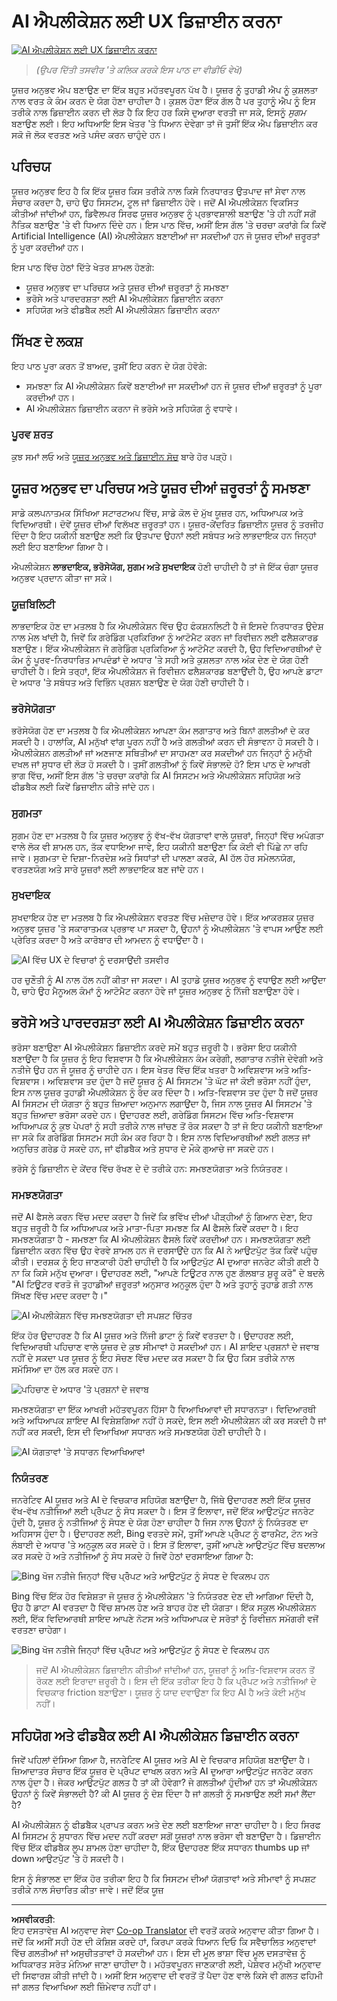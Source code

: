 <!--
CO_OP_TRANSLATOR_METADATA:
{
  "original_hash": "78bbeed50fd4dc9fdee931f5daf98cb3",
  "translation_date": "2025-10-17T14:29:19+00:00",
  "source_file": "12-designing-ux-for-ai-applications/README.md",
  "language_code": "pa"
}
-->
# AI ਐਪਲੀਕੇਸ਼ਨ ਲਈ UX ਡਿਜ਼ਾਈਨ ਕਰਨਾ

[![AI ਐਪਲੀਕੇਸ਼ਨ ਲਈ UX ਡਿਜ਼ਾਈਨ ਕਰਨਾ](../../../translated_images/12-lesson-banner.c53c3c7c802e8f563953ce388f6a987ca493472c724d924b060be470951c53c8.pa.png)](https://youtu.be/VKbCejSICA8?si=MKj7GQYHfXRZyWW6)

> _(ਉਪਰ ਦਿੱਤੀ ਤਸਵੀਰ 'ਤੇ ਕਲਿਕ ਕਰਕੇ ਇਸ ਪਾਠ ਦਾ ਵੀਡੀਓ ਵੇਖੋ)_

ਯੂਜ਼ਰ ਅਨੁਭਵ ਐਪ ਬਣਾਉਣ ਦਾ ਇੱਕ ਬਹੁਤ ਮਹੱਤਵਪੂਰਨ ਪੱਖ ਹੈ। ਯੂਜ਼ਰ ਨੂੰ ਤੁਹਾਡੀ ਐਪ ਨੂੰ ਕੁਸ਼ਲਤਾ ਨਾਲ ਵਰਤ ਕੇ ਕੰਮ ਕਰਨ ਦੇ ਯੋਗ ਹੋਣਾ ਚਾਹੀਦਾ ਹੈ। ਕੁਸ਼ਲ ਹੋਣਾ ਇੱਕ ਗੱਲ ਹੈ ਪਰ ਤੁਹਾਨੂੰ ਐਪ ਨੂੰ ਇਸ ਤਰੀਕੇ ਨਾਲ ਡਿਜ਼ਾਈਨ ਕਰਨ ਦੀ ਲੋੜ ਹੈ ਕਿ ਇਹ ਹਰ ਕਿਸੇ ਦੁਆਰਾ ਵਰਤੀ ਜਾ ਸਕੇ, ਇਸਨੂੰ _ਸੁਗਮ_ ਬਣਾਉਣ ਲਈ। ਇਹ ਅਧਿਆਇ ਇਸ ਖੇਤਰ 'ਤੇ ਧਿਆਨ ਦੇਵੇਗਾ ਤਾਂ ਜੋ ਤੁਸੀਂ ਇੱਕ ਐਪ ਡਿਜ਼ਾਈਨ ਕਰ ਸਕੋ ਜੋ ਲੋਕ ਵਰਤਣ ਅਤੇ ਪਸੰਦ ਕਰਨ ਚਾਹੁੰਦੇ ਹਨ।

## ਪਰਿਚਯ

ਯੂਜ਼ਰ ਅਨੁਭਵ ਇਹ ਹੈ ਕਿ ਇੱਕ ਯੂਜ਼ਰ ਕਿਸ ਤਰੀਕੇ ਨਾਲ ਕਿਸੇ ਨਿਰਧਾਰਤ ਉਤਪਾਦ ਜਾਂ ਸੇਵਾ ਨਾਲ ਸੰਚਾਰ ਕਰਦਾ ਹੈ, ਚਾਹੇ ਉਹ ਸਿਸਟਮ, ਟੂਲ ਜਾਂ ਡਿਜ਼ਾਈਨ ਹੋਵੇ। ਜਦੋਂ AI ਐਪਲੀਕੇਸ਼ਨ ਵਿਕਸਿਤ ਕੀਤੀਆਂ ਜਾਂਦੀਆਂ ਹਨ, ਡਿਵੈਲਪਰ ਸਿਰਫ ਯੂਜ਼ਰ ਅਨੁਭਵ ਨੂੰ ਪ੍ਰਭਾਵਸ਼ਾਲੀ ਬਣਾਉਣ 'ਤੇ ਹੀ ਨਹੀਂ ਸਗੋਂ ਨੈਤਿਕ ਬਣਾਉਣ 'ਤੇ ਵੀ ਧਿਆਨ ਦਿੰਦੇ ਹਨ। ਇਸ ਪਾਠ ਵਿੱਚ, ਅਸੀਂ ਇਸ ਗੱਲ 'ਤੇ ਚਰਚਾ ਕਰਾਂਗੇ ਕਿ ਕਿਵੇਂ Artificial Intelligence (AI) ਐਪਲੀਕੇਸ਼ਨ ਬਣਾਈਆਂ ਜਾ ਸਕਦੀਆਂ ਹਨ ਜੋ ਯੂਜ਼ਰ ਦੀਆਂ ਜ਼ਰੂਰਤਾਂ ਨੂੰ ਪੂਰਾ ਕਰਦੀਆਂ ਹਨ।

ਇਸ ਪਾਠ ਵਿੱਚ ਹੇਠਾਂ ਦਿੱਤੇ ਖੇਤਰ ਸ਼ਾਮਲ ਹੋਣਗੇ:

- ਯੂਜ਼ਰ ਅਨੁਭਵ ਦਾ ਪਰਿਚਯ ਅਤੇ ਯੂਜ਼ਰ ਦੀਆਂ ਜ਼ਰੂਰਤਾਂ ਨੂੰ ਸਮਝਣਾ
- ਭਰੋਸੇ ਅਤੇ ਪਾਰਦਰਸ਼ਤਾ ਲਈ AI ਐਪਲੀਕੇਸ਼ਨ ਡਿਜ਼ਾਈਨ ਕਰਨਾ
- ਸਹਿਯੋਗ ਅਤੇ ਫੀਡਬੈਕ ਲਈ AI ਐਪਲੀਕੇਸ਼ਨ ਡਿਜ਼ਾਈਨ ਕਰਨਾ

## ਸਿੱਖਣ ਦੇ ਲਕਸ਼

ਇਹ ਪਾਠ ਪੂਰਾ ਕਰਨ ਤੋਂ ਬਾਅਦ, ਤੁਸੀਂ ਇਹ ਕਰਨ ਦੇ ਯੋਗ ਹੋਵੋਗੇ:

- ਸਮਝਣਾ ਕਿ AI ਐਪਲੀਕੇਸ਼ਨ ਕਿਵੇਂ ਬਣਾਈਆਂ ਜਾ ਸਕਦੀਆਂ ਹਨ ਜੋ ਯੂਜ਼ਰ ਦੀਆਂ ਜ਼ਰੂਰਤਾਂ ਨੂੰ ਪੂਰਾ ਕਰਦੀਆਂ ਹਨ।
- AI ਐਪਲੀਕੇਸ਼ਨ ਡਿਜ਼ਾਈਨ ਕਰਨਾ ਜੋ ਭਰੋਸੇ ਅਤੇ ਸਹਿਯੋਗ ਨੂੰ ਵਧਾਵੇ।

### ਪੂਰਵ ਸ਼ਰਤ

ਕੁਝ ਸਮਾਂ ਲਓ ਅਤੇ [ਯੂਜ਼ਰ ਅਨੁਭਵ ਅਤੇ ਡਿਜ਼ਾਈਨ ਸੋਚ](https://learn.microsoft.com/training/modules/ux-design?WT.mc_id=academic-105485-koreyst) ਬਾਰੇ ਹੋਰ ਪੜ੍ਹੋ।

## ਯੂਜ਼ਰ ਅਨੁਭਵ ਦਾ ਪਰਿਚਯ ਅਤੇ ਯੂਜ਼ਰ ਦੀਆਂ ਜ਼ਰੂਰਤਾਂ ਨੂੰ ਸਮਝਣਾ

ਸਾਡੇ ਕਲਪਨਾਤਮਕ ਸਿੱਖਿਆ ਸਟਾਰਟਅਪ ਵਿੱਚ, ਸਾਡੇ ਕੋਲ ਦੋ ਮੁੱਖ ਯੂਜ਼ਰ ਹਨ, ਅਧਿਆਪਕ ਅਤੇ ਵਿਦਿਆਰਥੀ। ਦੋਵੇਂ ਯੂਜ਼ਰ ਦੀਆਂ ਵਿਲੱਖਣ ਜ਼ਰੂਰਤਾਂ ਹਨ। ਯੂਜ਼ਰ-ਕੇਂਦਰਿਤ ਡਿਜ਼ਾਈਨ ਯੂਜ਼ਰ ਨੂੰ ਤਰਜੀਹ ਦਿੰਦਾ ਹੈ ਇਹ ਯਕੀਨੀ ਬਣਾਉਣ ਲਈ ਕਿ ਉਤਪਾਦ ਉਹਨਾਂ ਲਈ ਸਬੰਧਤ ਅਤੇ ਲਾਭਦਾਇਕ ਹਨ ਜਿਨ੍ਹਾਂ ਲਈ ਇਹ ਬਣਾਇਆ ਗਿਆ ਹੈ।

ਐਪਲੀਕੇਸ਼ਨ **ਲਾਭਦਾਇਕ, ਭਰੋਸੇਯੋਗ, ਸੁਗਮ ਅਤੇ ਸੁਖਦਾਇਕ** ਹੋਣੀ ਚਾਹੀਦੀ ਹੈ ਤਾਂ ਜੋ ਇੱਕ ਚੰਗਾ ਯੂਜ਼ਰ ਅਨੁਭਵ ਪ੍ਰਦਾਨ ਕੀਤਾ ਜਾ ਸਕੇ।

### ਯੂਜ਼ਬਿਲਿਟੀ

ਲਾਭਦਾਇਕ ਹੋਣ ਦਾ ਮਤਲਬ ਹੈ ਕਿ ਐਪਲੀਕੇਸ਼ਨ ਵਿੱਚ ਉਹ ਫੰਕਸ਼ਨਲਿਟੀ ਹੈ ਜੋ ਇਸਦੇ ਨਿਰਧਾਰਤ ਉਦੇਸ਼ ਨਾਲ ਮੇਲ ਖਾਂਦੀ ਹੈ, ਜਿਵੇਂ ਕਿ ਗਰੇਡਿੰਗ ਪ੍ਰਕਿਰਿਆ ਨੂੰ ਆਟੋਮੈਟ ਕਰਨ ਜਾਂ ਰਿਵੀਜ਼ਨ ਲਈ ਫਲੈਸ਼ਕਾਰਡ ਬਣਾਉਣ। ਇੱਕ ਐਪਲੀਕੇਸ਼ਨ ਜੋ ਗਰੇਡਿੰਗ ਪ੍ਰਕਿਰਿਆ ਨੂੰ ਆਟੋਮੈਟ ਕਰਦੀ ਹੈ, ਉਹ ਵਿਦਿਆਰਥੀਆਂ ਦੇ ਕੰਮ ਨੂੰ ਪੂਰਵ-ਨਿਰਧਾਰਿਤ ਮਾਪਦੰਡਾਂ ਦੇ ਅਧਾਰ 'ਤੇ ਸਹੀ ਅਤੇ ਕੁਸ਼ਲਤਾ ਨਾਲ ਅੰਕ ਦੇਣ ਦੇ ਯੋਗ ਹੋਣੀ ਚਾਹੀਦੀ ਹੈ। ਇਸੇ ਤਰ੍ਹਾਂ, ਇੱਕ ਐਪਲੀਕੇਸ਼ਨ ਜੋ ਰਿਵੀਜ਼ਨ ਫਲੈਸ਼ਕਾਰਡ ਬਣਾਉਂਦੀ ਹੈ, ਉਹ ਆਪਣੇ ਡਾਟਾ ਦੇ ਅਧਾਰ 'ਤੇ ਸਬੰਧਤ ਅਤੇ ਵਿਭਿੰਨ ਪ੍ਰਸ਼ਨ ਬਣਾਉਣ ਦੇ ਯੋਗ ਹੋਣੀ ਚਾਹੀਦੀ ਹੈ।

### ਭਰੋਸੇਯੋਗਤਾ

ਭਰੋਸੇਯੋਗ ਹੋਣ ਦਾ ਮਤਲਬ ਹੈ ਕਿ ਐਪਲੀਕੇਸ਼ਨ ਆਪਣਾ ਕੰਮ ਲਗਾਤਾਰ ਅਤੇ ਬਿਨਾਂ ਗਲਤੀਆਂ ਦੇ ਕਰ ਸਕਦੀ ਹੈ। ਹਾਲਾਂਕਿ, AI ਮਨੁੱਖਾਂ ਵਾਂਗ ਪੂਰਨ ਨਹੀਂ ਹੈ ਅਤੇ ਗਲਤੀਆਂ ਕਰਨ ਦੀ ਸੰਭਾਵਨਾ ਹੋ ਸਕਦੀ ਹੈ। ਐਪਲੀਕੇਸ਼ਨ ਗਲਤੀਆਂ ਜਾਂ ਅਣਜਾਣ ਸਥਿਤੀਆਂ ਦਾ ਸਾਹਮਣਾ ਕਰ ਸਕਦੀਆਂ ਹਨ ਜਿਨ੍ਹਾਂ ਨੂੰ ਮਨੁੱਖੀ ਦਖਲ ਜਾਂ ਸੁਧਾਰ ਦੀ ਲੋੜ ਹੋ ਸਕਦੀ ਹੈ। ਤੁਸੀਂ ਗਲਤੀਆਂ ਨੂੰ ਕਿਵੇਂ ਸੰਭਾਲਦੇ ਹੋ? ਇਸ ਪਾਠ ਦੇ ਆਖਰੀ ਭਾਗ ਵਿੱਚ, ਅਸੀਂ ਇਸ ਗੱਲ 'ਤੇ ਚਰਚਾ ਕਰਾਂਗੇ ਕਿ AI ਸਿਸਟਮ ਅਤੇ ਐਪਲੀਕੇਸ਼ਨ ਸਹਿਯੋਗ ਅਤੇ ਫੀਡਬੈਕ ਲਈ ਕਿਵੇਂ ਡਿਜ਼ਾਈਨ ਕੀਤੇ ਜਾਂਦੇ ਹਨ।

### ਸੁਗਮਤਾ

ਸੁਗਮ ਹੋਣ ਦਾ ਮਤਲਬ ਹੈ ਕਿ ਯੂਜ਼ਰ ਅਨੁਭਵ ਨੂੰ ਵੱਖ-ਵੱਖ ਯੋਗਤਾਵਾਂ ਵਾਲੇ ਯੂਜ਼ਰਾਂ, ਜਿਨ੍ਹਾਂ ਵਿੱਚ ਅਪੰਗਤਾ ਵਾਲੇ ਲੋਕ ਵੀ ਸ਼ਾਮਲ ਹਨ, ਤੱਕ ਵਧਾਇਆ ਜਾਵੇ, ਇਹ ਯਕੀਨੀ ਬਣਾਉਣਾ ਕਿ ਕੋਈ ਵੀ ਪਿੱਛੇ ਨਾ ਰਹਿ ਜਾਵੇ। ਸੁਗਮਤਾ ਦੇ ਦਿਸ਼ਾ-ਨਿਰਦੇਸ਼ ਅਤੇ ਸਿਧਾਂਤਾਂ ਦੀ ਪਾਲਣਾ ਕਰਕੇ, AI ਹੱਲ ਹੋਰ ਸਮੇਲਨਯੋਗ, ਵਰਤਣਯੋਗ ਅਤੇ ਸਾਰੇ ਯੂਜ਼ਰਾਂ ਲਈ ਲਾਭਦਾਇਕ ਬਣ ਜਾਂਦੇ ਹਨ।

### ਸੁਖਦਾਇਕ

ਸੁਖਦਾਇਕ ਹੋਣ ਦਾ ਮਤਲਬ ਹੈ ਕਿ ਐਪਲੀਕੇਸ਼ਨ ਵਰਤਣ ਵਿੱਚ ਮਜ਼ੇਦਾਰ ਹੋਵੇ। ਇੱਕ ਆਕਰਸ਼ਕ ਯੂਜ਼ਰ ਅਨੁਭਵ ਯੂਜ਼ਰ 'ਤੇ ਸਕਾਰਾਤਮਕ ਪ੍ਰਭਾਵ ਪਾ ਸਕਦਾ ਹੈ, ਉਹਨਾਂ ਨੂੰ ਐਪਲੀਕੇਸ਼ਨ 'ਤੇ ਵਾਪਸ ਆਉਣ ਲਈ ਪ੍ਰੇਰਿਤ ਕਰਦਾ ਹੈ ਅਤੇ ਕਾਰੋਬਾਰ ਦੀ ਆਮਦਨ ਨੂੰ ਵਧਾਉਂਦਾ ਹੈ।

![AI ਵਿੱਚ UX ਦੇ ਵਿਚਾਰਾਂ ਨੂੰ ਦਰਸਾਉਂਦੀ ਤਸਵੀਰ](../../../translated_images/uxinai.d5b4ed690f5cefff0c53ffcc01b480cdc1828402e1fdbc980490013a3c50935a.pa.png)

ਹਰ ਚੁਣੌਤੀ ਨੂੰ AI ਨਾਲ ਹੱਲ ਨਹੀਂ ਕੀਤਾ ਜਾ ਸਕਦਾ। AI ਤੁਹਾਡੇ ਯੂਜ਼ਰ ਅਨੁਭਵ ਨੂੰ ਵਧਾਉਣ ਲਈ ਆਉਂਦਾ ਹੈ, ਚਾਹੇ ਉਹ ਮੈਨੂਅਲ ਕੰਮਾਂ ਨੂੰ ਆਟੋਮੈਟ ਕਰਨਾ ਹੋਵੇ ਜਾਂ ਯੂਜ਼ਰ ਅਨੁਭਵ ਨੂੰ ਨਿੱਜੀ ਬਣਾਉਣਾ ਹੋਵੇ।

## ਭਰੋਸੇ ਅਤੇ ਪਾਰਦਰਸ਼ਤਾ ਲਈ AI ਐਪਲੀਕੇਸ਼ਨ ਡਿਜ਼ਾਈਨ ਕਰਨਾ

ਭਰੋਸਾ ਬਣਾਉਣਾ AI ਐਪਲੀਕੇਸ਼ਨ ਡਿਜ਼ਾਈਨ ਕਰਦੇ ਸਮੇਂ ਬਹੁਤ ਜ਼ਰੂਰੀ ਹੈ। ਭਰੋਸਾ ਇਹ ਯਕੀਨੀ ਬਣਾਉਂਦਾ ਹੈ ਕਿ ਯੂਜ਼ਰ ਨੂੰ ਇਹ ਵਿਸ਼ਵਾਸ ਹੈ ਕਿ ਐਪਲੀਕੇਸ਼ਨ ਕੰਮ ਕਰੇਗੀ, ਲਗਾਤਾਰ ਨਤੀਜੇ ਦੇਵੇਗੀ ਅਤੇ ਨਤੀਜੇ ਉਹ ਹਨ ਜੋ ਯੂਜ਼ਰ ਨੂੰ ਚਾਹੀਦੇ ਹਨ। ਇਸ ਖੇਤਰ ਵਿੱਚ ਇੱਕ ਖਤਰਾ ਹੈ ਅਵਿਸ਼ਵਾਸ ਅਤੇ ਅਤਿ-ਵਿਸ਼ਵਾਸ। ਅਵਿਸ਼ਵਾਸ ਤਦ ਹੁੰਦਾ ਹੈ ਜਦੋਂ ਯੂਜ਼ਰ ਨੂੰ AI ਸਿਸਟਮ 'ਤੇ ਘੱਟ ਜਾਂ ਕੋਈ ਭਰੋਸਾ ਨਹੀਂ ਹੁੰਦਾ, ਇਸ ਨਾਲ ਯੂਜ਼ਰ ਤੁਹਾਡੀ ਐਪਲੀਕੇਸ਼ਨ ਨੂੰ ਰੱਦ ਕਰ ਦਿੰਦਾ ਹੈ। ਅਤਿ-ਵਿਸ਼ਵਾਸ ਤਦ ਹੁੰਦਾ ਹੈ ਜਦੋਂ ਯੂਜ਼ਰ AI ਸਿਸਟਮ ਦੀ ਯੋਗਤਾ ਨੂੰ ਬਹੁਤ ਜ਼ਿਆਦਾ ਅਨੁਮਾਨ ਲਗਾਉਂਦਾ ਹੈ, ਜਿਸ ਨਾਲ ਯੂਜ਼ਰ AI ਸਿਸਟਮ 'ਤੇ ਬਹੁਤ ਜ਼ਿਆਦਾ ਭਰੋਸਾ ਕਰਦੇ ਹਨ। ਉਦਾਹਰਣ ਲਈ, ਗਰੇਡਿੰਗ ਸਿਸਟਮ ਵਿੱਚ ਅਤਿ-ਵਿਸ਼ਵਾਸ ਅਧਿਆਪਕ ਨੂੰ ਕੁਝ ਪੇਪਰਾਂ ਨੂੰ ਸਹੀ ਤਰੀਕੇ ਨਾਲ ਜਾਂਚਣ ਤੋਂ ਰੋਕ ਸਕਦਾ ਹੈ ਤਾਂ ਜੋ ਇਹ ਯਕੀਨੀ ਬਣਾਇਆ ਜਾ ਸਕੇ ਕਿ ਗਰੇਡਿੰਗ ਸਿਸਟਮ ਸਹੀ ਕੰਮ ਕਰ ਰਿਹਾ ਹੈ। ਇਸ ਨਾਲ ਵਿਦਿਆਰਥੀਆਂ ਲਈ ਗਲਤ ਜਾਂ ਅਨੁਚਿਤ ਗਰੇਡ ਹੋ ਸਕਦੇ ਹਨ, ਜਾਂ ਫੀਡਬੈਕ ਅਤੇ ਸੁਧਾਰ ਦੇ ਮੌਕੇ ਗੁਆਚੇ ਜਾ ਸਕਦੇ ਹਨ।

ਭਰੋਸੇ ਨੂੰ ਡਿਜ਼ਾਈਨ ਦੇ ਕੇਂਦਰ ਵਿੱਚ ਰੱਖਣ ਦੇ ਦੋ ਤਰੀਕੇ ਹਨ: ਸਮਝਣਯੋਗਤਾ ਅਤੇ ਨਿਯੰਤਰਣ।

### ਸਮਝਣਯੋਗਤਾ

ਜਦੋਂ AI ਫੈਸਲੇ ਕਰਨ ਵਿੱਚ ਮਦਦ ਕਰਦਾ ਹੈ ਜਿਵੇਂ ਕਿ ਭਵਿੱਖ ਦੀਆਂ ਪੀੜ੍ਹੀਆਂ ਨੂੰ ਗਿਆਨ ਦੇਣਾ, ਇਹ ਬਹੁਤ ਜ਼ਰੂਰੀ ਹੈ ਕਿ ਅਧਿਆਪਕ ਅਤੇ ਮਾਤਾ-ਪਿਤਾ ਸਮਝਣ ਕਿ AI ਫੈਸਲੇ ਕਿਵੇਂ ਕਰਦਾ ਹੈ। ਇਹ ਸਮਝਣਯੋਗਤਾ ਹੈ - ਸਮਝਣਾ ਕਿ AI ਐਪਲੀਕੇਸ਼ਨ ਫੈਸਲੇ ਕਿਵੇਂ ਕਰਦੀਆਂ ਹਨ। ਸਮਝਣਯੋਗਤਾ ਲਈ ਡਿਜ਼ਾਈਨ ਕਰਨ ਵਿੱਚ ਉਹ ਵੇਰਵੇ ਸ਼ਾਮਲ ਹਨ ਜੋ ਦਰਸਾਉਂਦੇ ਹਨ ਕਿ AI ਨੇ ਆਉਟਪੁੱਟ ਤੱਕ ਕਿਵੇਂ ਪਹੁੰਚ ਕੀਤੀ। ਦਰਸ਼ਕ ਨੂੰ ਇਹ ਜਾਣਕਾਰੀ ਹੋਣੀ ਚਾਹੀਦੀ ਹੈ ਕਿ ਆਉਟਪੁੱਟ AI ਦੁਆਰਾ ਜਨਰੇਟ ਕੀਤੀ ਗਈ ਹੈ ਨਾ ਕਿ ਕਿਸੇ ਮਨੁੱਖ ਦੁਆਰਾ। ਉਦਾਹਰਣ ਲਈ, "ਆਪਣੇ ਟਿਊਟਰ ਨਾਲ ਹੁਣ ਗੱਲਬਾਤ ਸ਼ੁਰੂ ਕਰੋ" ਦੇ ਬਦਲੇ "AI ਟਿਊਟਰ ਵਰਤੋ ਜੋ ਤੁਹਾਡੀਆਂ ਜ਼ਰੂਰਤਾਂ ਅਨੁਸਾਰ ਅਨੁਕੂਲ ਹੁੰਦਾ ਹੈ ਅਤੇ ਤੁਹਾਨੂੰ ਤੁਹਾਡੇ ਗਤੀ ਨਾਲ ਸਿੱਖਣ ਵਿੱਚ ਮਦਦ ਕਰਦਾ ਹੈ।"

![AI ਐਪਲੀਕੇਸ਼ਨ ਵਿੱਚ ਸਮਝਣਯੋਗਤਾ ਦੀ ਸਪਸ਼ਟ ਚਿੱਤਰ](../../../translated_images/explanability-in-ai.134426a96b498fbfdc80c75ae0090aedc0fc97424ae0734fccf7fb00a59a20d9.pa.png)

ਇੱਕ ਹੋਰ ਉਦਾਹਰਣ ਹੈ ਕਿ AI ਯੂਜ਼ਰ ਅਤੇ ਨਿੱਜੀ ਡਾਟਾ ਨੂੰ ਕਿਵੇਂ ਵਰਤਦਾ ਹੈ। ਉਦਾਹਰਣ ਲਈ, ਵਿਦਿਆਰਥੀ ਪਹਿਚਾਣ ਵਾਲੇ ਯੂਜ਼ਰ ਦੇ ਕੁਝ ਸੀਮਾਵਾਂ ਹੋ ਸਕਦੀਆਂ ਹਨ। AI ਸ਼ਾਇਦ ਪ੍ਰਸ਼ਨਾਂ ਦੇ ਜਵਾਬ ਨਹੀਂ ਦੇ ਸਕਦਾ ਪਰ ਯੂਜ਼ਰ ਨੂੰ ਇਹ ਸੋਚਣ ਵਿੱਚ ਮਦਦ ਕਰ ਸਕਦਾ ਹੈ ਕਿ ਉਹ ਕਿਸ ਤਰੀਕੇ ਨਾਲ ਸਮੱਸਿਆ ਦਾ ਹੱਲ ਕਰ ਸਕਦੇ ਹਨ।

![ਪਹਿਚਾਣ ਦੇ ਅਧਾਰ 'ਤੇ ਪ੍ਰਸ਼ਨਾਂ ਦੇ ਜਵਾਬ](../../../translated_images/solving-questions.b7dea1604de0cbd2e9c5fa00b1a68a0ed77178a035b94b9213196b9d125d0be8.pa.png)

ਸਮਝਣਯੋਗਤਾ ਦਾ ਇੱਕ ਆਖਰੀ ਮਹੱਤਵਪੂਰਨ ਹਿੱਸਾ ਹੈ ਵਿਆਖਿਆਵਾਂ ਦੀ ਸਧਾਰਨਤਾ। ਵਿਦਿਆਰਥੀ ਅਤੇ ਅਧਿਆਪਕ ਸ਼ਾਇਦ AI ਵਿਸ਼ੇਸ਼ਗਿਆ ਨਹੀਂ ਹੋ ਸਕਦੇ, ਇਸ ਲਈ ਐਪਲੀਕੇਸ਼ਨ ਕੀ ਕਰ ਸਕਦੀ ਹੈ ਜਾਂ ਨਹੀਂ ਕਰ ਸਕਦੀ, ਇਸ ਦੀ ਵਿਆਖਿਆ ਸਧਾਰਨ ਅਤੇ ਸਮਝਣਯੋਗ ਹੋਣੀ ਚਾਹੀਦੀ ਹੈ।

![AI ਯੋਗਤਾਵਾਂ 'ਤੇ ਸਧਾਰਨ ਵਿਆਖਿਆਵਾਂ](../../../translated_images/simplified-explanations.4679508a406c3621fa22bad4673e717fbff02f8b8d58afcab8cb6f1aa893a82f.pa.png)

### ਨਿਯੰਤਰਣ

ਜਨਰੇਟਿਵ AI ਯੂਜ਼ਰ ਅਤੇ AI ਦੇ ਵਿਚਕਾਰ ਸਹਿਯੋਗ ਬਣਾਉਂਦਾ ਹੈ, ਜਿੱਥੇ ਉਦਾਹਰਣ ਲਈ ਇੱਕ ਯੂਜ਼ਰ ਵੱਖ-ਵੱਖ ਨਤੀਜਿਆਂ ਲਈ ਪ੍ਰੋੰਪਟ ਨੂੰ ਸੋਧ ਸਕਦਾ ਹੈ। ਇਸ ਤੋਂ ਇਲਾਵਾ, ਜਦੋਂ ਇੱਕ ਆਉਟਪੁੱਟ ਜਨਰੇਟ ਹੁੰਦੀ ਹੈ, ਯੂਜ਼ਰ ਨੂੰ ਨਤੀਜਿਆਂ ਨੂੰ ਸੋਧਣ ਦੇ ਯੋਗ ਹੋਣਾ ਚਾਹੀਦਾ ਹੈ ਜਿਸ ਨਾਲ ਉਹਨਾਂ ਨੂੰ ਨਿਯੰਤਰਣ ਦਾ ਅਹਿਸਾਸ ਹੁੰਦਾ ਹੈ। ਉਦਾਹਰਣ ਲਈ, Bing ਵਰਤਦੇ ਸਮੇਂ, ਤੁਸੀਂ ਆਪਣੇ ਪ੍ਰੋੰਪਟ ਨੂੰ ਫਾਰਮੈਟ, ਟੋਨ ਅਤੇ ਲੰਬਾਈ ਦੇ ਅਧਾਰ 'ਤੇ ਅਨੁਕੂਲ ਕਰ ਸਕਦੇ ਹੋ। ਇਸ ਤੋਂ ਇਲਾਵਾ, ਤੁਸੀਂ ਆਪਣੇ ਆਉਟਪੁੱਟ ਵਿੱਚ ਬਦਲਾਅ ਕਰ ਸਕਦੇ ਹੋ ਅਤੇ ਨਤੀਜਿਆਂ ਨੂੰ ਸੋਧ ਸਕਦੇ ਹੋ ਜਿਵੇਂ ਹੇਠਾਂ ਦਰਸਾਇਆ ਗਿਆ ਹੈ:

![Bing ਖੋਜ ਨਤੀਜੇ ਜਿਨ੍ਹਾਂ ਵਿੱਚ ਪ੍ਰੋੰਪਟ ਅਤੇ ਆਉਟਪੁੱਟ ਨੂੰ ਸੋਧਣ ਦੇ ਵਿਕਲਪ ਹਨ](../../../translated_images/bing1.293ae8527dbe2789b675c8591c9fb3cb1aa2ada75c2877f9aa9edc059f7a8b1c.pa.png)

Bing ਵਿੱਚ ਇੱਕ ਹੋਰ ਵਿਸ਼ੇਸ਼ਤਾ ਜੋ ਯੂਜ਼ਰ ਨੂੰ ਐਪਲੀਕੇਸ਼ਨ 'ਤੇ ਨਿਯੰਤਰਣ ਦੇਣ ਦੀ ਆਗਿਆ ਦਿੰਦੀ ਹੈ, ਉਹ ਹੈ ਡਾਟਾ AI ਵਰਤਦਾ ਹੈ ਵਿੱਚ ਸ਼ਾਮਲ ਹੋਣ ਅਤੇ ਬਾਹਰ ਹੋਣ ਦੀ ਯੋਗਤਾ। ਇੱਕ ਸਕੂਲ ਐਪਲੀਕੇਸ਼ਨ ਲਈ, ਇੱਕ ਵਿਦਿਆਰਥੀ ਸ਼ਾਇਦ ਆਪਣੇ ਨੋਟਸ ਅਤੇ ਅਧਿਆਪਕ ਦੇ ਸਰੋਤਾਂ ਨੂੰ ਰਿਵੀਜ਼ਨ ਸਮੱਗਰੀ ਵਜੋਂ ਵਰਤਣਾ ਚਾਹੇਗਾ।

![Bing ਖੋਜ ਨਤੀਜੇ ਜਿਨ੍ਹਾਂ ਵਿੱਚ ਪ੍ਰੋੰਪਟ ਅਤੇ ਆਉਟਪੁੱਟ ਨੂੰ ਸੋਧਣ ਦੇ ਵਿਕਲਪ ਹਨ](../../../translated_images/bing2.309f4845528a88c28c1c9739fb61d91fd993dc35ebe6fc92c66791fb04fceb4d.pa.png)

> ਜਦੋਂ AI ਐਪਲੀਕੇਸ਼ਨ ਡਿਜ਼ਾਈਨ ਕੀਤੀਆਂ ਜਾਂਦੀਆਂ ਹਨ, ਯੂਜ਼ਰਾਂ ਨੂੰ ਅਤਿ-ਵਿਸ਼ਵਾਸ ਕਰਨ ਤੋਂ ਰੋਕਣ ਲਈ ਇਰਾਦਾ ਜ਼ਰੂਰੀ ਹੈ। ਇਸ ਦੀ ਇੱਕ ਤਰੀਕਾ ਇਹ ਹੈ ਕਿ ਪ੍ਰੋੰਪਟ ਅਤੇ ਨਤੀਜਿਆਂ ਦੇ ਵਿਚਕਾਰ friction ਬਣਾਉਣਾ। ਯੂਜ਼ਰ ਨੂੰ ਯਾਦ ਦਵਾਉਣਾ ਕਿ ਇਹ AI ਹੈ ਅਤੇ ਕੋਈ ਮਨੁੱਖ ਨਹੀਂ।

## ਸਹਿਯੋਗ ਅਤੇ ਫੀਡਬੈਕ ਲਈ AI ਐਪਲੀਕੇਸ਼ਨ ਡਿਜ਼ਾਈਨ ਕਰਨਾ

ਜਿਵੇਂ ਪਹਿਲਾਂ ਦੱਸਿਆ ਗਿਆ ਹੈ, ਜਨਰੇਟਿਵ AI ਯੂਜ਼ਰ ਅਤੇ AI ਦੇ ਵਿਚਕਾਰ ਸਹਿਯੋਗ ਬਣਾਉਂਦਾ ਹੈ। ਜ਼ਿਆਦਾਤਰ ਸੰਚਾਰ ਇੱਕ ਯੂਜ਼ਰ ਦੇ ਪ੍ਰੋੰਪਟ ਦਾਖਲ ਕਰਨ ਅਤੇ AI ਦੁਆਰਾ ਆਉਟਪੁੱਟ ਜਨਰੇਟ ਕਰਨ ਨਾਲ ਹੁੰਦਾ ਹੈ। ਜੇਕਰ ਆਉਟਪੁੱਟ ਗਲਤ ਹੈ ਤਾਂ ਕੀ ਹੋਵੇਗਾ? ਜੇ ਗਲਤੀਆਂ ਹੁੰਦੀਆਂ ਹਨ ਤਾਂ ਐਪਲੀਕੇਸ਼ਨ ਉਹਨਾਂ ਨੂੰ ਕਿਵੇਂ ਸੰਭਾਲਦੀ ਹੈ? ਕੀ AI ਯੂਜ਼ਰ ਨੂੰ ਦੋਸ਼ ਦਿੰਦਾ ਹੈ ਜਾਂ ਗਲਤੀ ਨੂੰ ਸਮਝਾਉਣ ਲਈ ਸਮਾਂ ਲੈਂਦਾ ਹੈ?

AI ਐਪਲੀਕੇਸ਼ਨ ਨੂੰ ਫੀਡਬੈਕ ਪ੍ਰਾਪਤ ਕਰਨ ਅਤੇ ਦੇਣ ਲਈ ਬਣਾਇਆ ਜਾਣਾ ਚਾਹੀਦਾ ਹੈ। ਇਹ ਸਿਰਫ AI ਸਿਸਟਮ ਨੂੰ ਸੁਧਾਰਨ ਵਿੱਚ ਮਦਦ ਨਹੀਂ ਕਰਦਾ ਸਗੋਂ ਯੂਜ਼ਰਾਂ ਨਾਲ ਭਰੋਸਾ ਵੀ ਬਣਾਉਂਦਾ ਹੈ। ਡਿਜ਼ਾਈਨ ਵਿੱਚ ਇੱਕ ਫੀਡਬੈਕ ਲੂਪ ਸ਼ਾਮਲ ਹੋਣਾ ਚਾਹੀਦਾ ਹੈ, ਇੱਕ ਉਦਾਹਰਣ ਇੱਕ ਸਧਾਰਨ thumbs up ਜਾਂ down ਆਉਟਪੁੱਟ 'ਤੇ ਹੋ ਸਕਦੀ ਹੈ।

ਇਸ ਨੂੰ ਸੰਭਾਲਣ ਦਾ ਇੱਕ ਹੋਰ ਤਰੀਕਾ ਇਹ ਹੈ ਕਿ ਸਿਸਟਮ ਦੀਆਂ ਯੋਗਤਾਵਾਂ ਅਤੇ ਸੀਮਾਵਾਂ ਨੂੰ ਸਪਸ਼ਟ ਤਰੀਕੇ ਨਾਲ ਸੰਚਾਰਿਤ ਕੀਤਾ ਜਾਵੇ। ਜਦੋਂ ਇੱਕ ਯੂਜ਼

---

**ਅਸਵੀਕਰਤੀ**:  
ਇਹ ਦਸਤਾਵੇਜ਼ AI ਅਨੁਵਾਦ ਸੇਵਾ [Co-op Translator](https://github.com/Azure/co-op-translator) ਦੀ ਵਰਤੋਂ ਕਰਕੇ ਅਨੁਵਾਦ ਕੀਤਾ ਗਿਆ ਹੈ। ਜਦੋਂ ਕਿ ਅਸੀਂ ਸਹੀ ਹੋਣ ਦੀ ਕੋਸ਼ਿਸ਼ ਕਰਦੇ ਹਾਂ, ਕਿਰਪਾ ਕਰਕੇ ਧਿਆਨ ਦਿਓ ਕਿ ਸਵੈਚਾਲਿਤ ਅਨੁਵਾਦਾਂ ਵਿੱਚ ਗਲਤੀਆਂ ਜਾਂ ਅਸੁਚੀਤਤਾਵਾਂ ਹੋ ਸਕਦੀਆਂ ਹਨ। ਇਸ ਦੀ ਮੂਲ ਭਾਸ਼ਾ ਵਿੱਚ ਮੂਲ ਦਸਤਾਵੇਜ਼ ਨੂੰ ਅਧਿਕਾਰਤ ਸਰੋਤ ਮੰਨਿਆ ਜਾਣਾ ਚਾਹੀਦਾ ਹੈ। ਮਹੱਤਵਪੂਰਨ ਜਾਣਕਾਰੀ ਲਈ, ਪੇਸ਼ੇਵਰ ਮਨੁੱਖੀ ਅਨੁਵਾਦ ਦੀ ਸਿਫਾਰਸ਼ ਕੀਤੀ ਜਾਂਦੀ ਹੈ। ਅਸੀਂ ਇਸ ਅਨੁਵਾਦ ਦੀ ਵਰਤੋਂ ਤੋਂ ਪੈਦਾ ਹੋਣ ਵਾਲੇ ਕਿਸੇ ਵੀ ਗਲਤ ਫਹਿਮੀ ਜਾਂ ਗਲਤ ਵਿਆਖਿਆ ਲਈ ਜ਼ਿੰਮੇਵਾਰ ਨਹੀਂ ਹਾਂ।